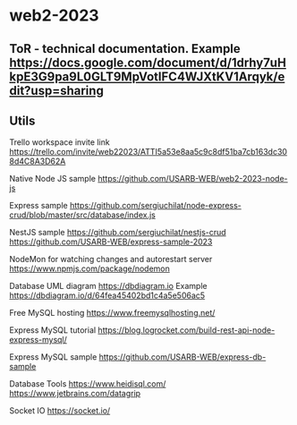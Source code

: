 # web2-2023

## ToR - technical documentation. Example https://docs.google.com/document/d/1drhy7uHkpE3G9pa9L0GLT9MpVotlFC4WJXtKV1Arqyk/edit?usp=sharing

## Utils
Trello workspace invite link
https://trello.com/invite/web22023/ATTI5a53e8aa5c9c8df51ba7cb163dc308d4C8A3D62A

Native Node JS sample
https://github.com/USARB-WEB/web2-2023-node-js

Express sample
https://github.com/sergiuchilat/node-express-crud/blob/master/src/database/index.js

NestJS sample
https://github.com/sergiuchilat/nestjs-crud
https://github.com/USARB-WEB/express-sample-2023

NodeMon for watching changes and autorestart server
https://www.npmjs.com/package/nodemon

Database UML diagram
https://dbdiagram.io
Example https://dbdiagram.io/d/64fea45402bd1c4a5e506ac5

Free MySQL hosting
https://www.freemysqlhosting.net/

Express MySQL tutorial
https://blog.logrocket.com/build-rest-api-node-express-mysql/



Express MySQL sample
https://github.com/USARB-WEB/express-db-sample

Database Tools
https://www.heidisql.com/
https://www.jetbrains.com/datagrip

Socket IO
https://socket.io/
